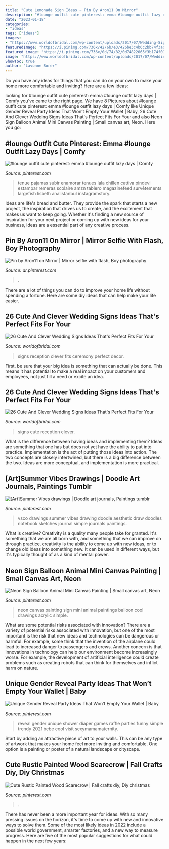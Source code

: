 ```yaml
---
title: "Cute Lemonade Sign Ideas ~ Pin By Aron11 On Mirror"
description: "#lounge outfit cute pinterest: emma #lounge outfit lazy days"
date: "2023-01-18"
categories:
- "ideas"
tags: ["ideas"]
images:
- "https://www.worldofbridal.com/wp-content/uploads/2017/07/Wedding-Signs-24.jpg"
featuredImage: "https://i.pinimg.com/736x/42/6b/e3/426be3c4b6c2bb74f3adfd2995b9937d.jpg"
featured_image: "https://i.pinimg.com/736x/0d/74/82/0d74822065f3b174f07683a494c21aed.jpg"
image: "https://www.worldofbridal.com/wp-content/uploads/2017/07/Wedding-Signs-11.jpg"
ShowToc: true
author: "Lavonne Borer"
---
```



Do you have any ideas for things that you can do on your own to make your home more comfortable and inviting? Here are a few ideas: 

	

		
looking for #lounge outfit cute pinterest: emma #lounge outfit lazy days | Comfy you've came to the right page. We have 8 Pictures about #lounge outfit cute pinterest: emma #lounge outfit lazy days | Comfy like Unique Gender Reveal Party Ideas That Won’t Empty Your Wallet | Baby, 26 Cute And Clever Wedding Signs Ideas That&#039;s Perfect Fits For Your and also Neon Sign Balloon Animal Mini Canvas Painting | Small canvas art, Neon. Here you go:
		
    
## #lounge Outfit Cute Pinterest: Emma #lounge Outfit Lazy Days | Comfy

<img loading=lazy src="https://i.pinimg.com/736x/e6/b9/91/e6b991e7b697417f6196b1aacae3d7fb.jpg" onerror="this.onerror=null;this.src='https://tse3.mm.bing.net/th?id=OIP.hqCNRvI7N19GHl1MrKatJAHaOq&amp;pid=15.1';" alt="#lounge outfit cute pinterest: emma #lounge outfit lazy days | Comfy">

_Source: pinterest.com_

>tenue pajamas subir enamorar tenues lala chillen cattiva pindevi estampar remeras scolaire amzn tablero magazinefeed survêtements largefish lisbeth analistanbul instagramstory. 

	

Ideas are life's bread and butter. They provide the spark that starts a new project, the inspiration that drives us to create, and the excitement that makes us want to keep going. Whether it's finding a new source of inspiration for your next project or coming up with new ideas for your business, ideas are a essential part of any creative process.

    
## Pin By Aron11 On Mirror | Mirror Selfie With Flash, Boy Photography

<img loading=lazy src="https://i.pinimg.com/736x/9d/13/2b/9d132b738929813bf24c1c7b706e6356.jpg" onerror="this.onerror=null;this.src='https://tse3.mm.bing.net/th?id=OIP.jj5TEqLNei28K5x1UXL9xQHaNL&amp;pid=15.1';" alt="Pin by Aron11 on Mirror | Mirror selfie with flash, Boy photography">

_Source: ar.pinterest.com_

>. 

	

There are a lot of things you can do to improve your home life without spending a fortune. Here are some diy ideas that can help make your life easier.

    
## 26 Cute And Clever Wedding Signs Ideas That&#039;s Perfect Fits For Your

<img loading=lazy src="https://www.worldofbridal.com/wp-content/uploads/2017/07/Wedding-Signs-11.jpg" onerror="this.onerror=null;this.src='https://tse1.mm.bing.net/th?id=OIP.BitRrKY8UXTFNqNYnubiKgHaLH&amp;pid=15.1';" alt="26 Cute And Clever Wedding Signs Ideas That&#039;s Perfect Fits For Your">

_Source: worldofbridal.com_

>signs reception clever fits ceremony perfect decor. 

	

First, be sure that your big idea is something that can actually be done. This means it has potential to make a real impact on your customers and employees, not just fill a need or excite an idea.

    
## 26 Cute And Clever Wedding Signs Ideas That&#039;s Perfect Fits For Your

<img loading=lazy src="https://www.worldofbridal.com/wp-content/uploads/2017/07/Wedding-Signs-24.jpg" onerror="this.onerror=null;this.src='https://tse2.mm.bing.net/th?id=OIP._MZkj62dM_YdFp6kfCDqOgHaLH&amp;pid=15.1';" alt="26 Cute And Clever Wedding Signs Ideas That&#039;s Perfect Fits For Your">

_Source: worldofbridal.com_

>signs cute reception clever. 

	

What is the difference between having ideas and implementing them?
Ideas are something that one has but does not yet have the ability to put into practice. Implementation is the act of putting those ideas into action. The two concepts are closely intertwined, but there is a big difference between the two. Ideas are more conceptual, and implementation is more practical.

    
## [Art]Summer Vibes Drawings | Doodle Art Journals, Paintings Tumblr

<img loading=lazy src="https://i.pinimg.com/736x/42/6b/e3/426be3c4b6c2bb74f3adfd2995b9937d.jpg" onerror="this.onerror=null;this.src='https://tse2.mm.bing.net/th?id=OIP.IOnvInW5Ncctvl5zXdyJ2AAAAA&amp;pid=15.1';" alt="[Art]Summer Vibes drawings | Doodle art journals, Paintings tumblr">

_Source: pinterest.com_

>vsco drawings summer vibes drawing doodle aesthetic draw doodles notebook sketches journal simple journals paintings. 

	

What is creative?
Creativity is a quality many people take for granted. It's something that we are all born with, and something that we can improve on through practice. creativity is the ability to come up with new ideas, or to change old ideas into something new. It can be used in different ways, but it's typically thought of as a kind of mental power.

    
## Neon Sign Balloon Animal Mini Canvas Painting | Small Canvas Art, Neon

<img loading=lazy src="https://i.pinimg.com/736x/0d/74/82/0d74822065f3b174f07683a494c21aed.jpg" onerror="this.onerror=null;this.src='https://tse3.mm.bing.net/th?id=OIP.AjID9ArdlsqNXD6A2nbq0gHaJ3&amp;pid=15.1';" alt="Neon Sign Balloon Animal Mini Canvas Painting | Small canvas art, Neon">

_Source: pinterest.com_

>neon canvas painting sign mini animal paintings balloon cool drawings acrylic simple. 

	

What are some potential risks associated with innovation?
There are a variety of potential risks associated with innovation, but one of the most important is the risk that new ideas and technologies can be dangerous or harmful. For example, some think that the invention of the airplane could lead to increased danger to passengers and crews. Another concern is that innovations in technology can help our environment become increasingly worse. For example, the development of artificial intelligence could create problems such as creating robots that can think for themselves and inflict harm on nature.

    
## Unique Gender Reveal Party Ideas That Won’t Empty Your Wallet | Baby

<img loading=lazy src="https://i.pinimg.com/736x/51/cc/88/51cc887fdb2867ae29386695188f4c47.jpg" onerror="this.onerror=null;this.src='https://tse1.mm.bing.net/th?id=OIP.XcAwQOxOvzKWotkI8A41dAHaNK&amp;pid=15.1';" alt="Unique Gender Reveal Party Ideas That Won’t Empty Your Wallet | Baby">

_Source: pinterest.com_

>reveal gender unique shower diaper games raffle parties funny simple trendy 2021 bebe cool visit sexymamamaternity. 

	

Start by adding an attractive piece of art to your walls. This can be any type of artwork that makes your home feel more inviting and comfortable. One option is a painting or poster of a natural landscape or cityscape.

    
## Cute Rustic Painted Wood Scarecrow | Fall Crafts Diy, Diy Christmas

<img loading=lazy src="https://i.pinimg.com/736x/63/d6/95/63d695753f69b2b7b75550d0774d6613.jpg" onerror="this.onerror=null;this.src='https://tse3.mm.bing.net/th?id=OIP.77BlzWMBGUoDStLyaLe0XAHaJ3&amp;pid=15.1';" alt="Cute Rustic Painted Wood Scarecrow | Fall crafts diy, Diy christmas">

_Source: pinterest.com_

>. 

	

There has never been a more important year for ideas. With so many pressing issues on the horizon, it's time to come up with new and innovative ways to solve them. Some of the most likely ideas in 2022 include a possible world government, smarter factories, and a new way to measure progress. Here are five of the most popular suggestions for what could happen in the next few years:

